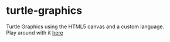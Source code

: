 # turtle-graphics
Turtle Graphics using the HTML5 canvas and a custom language.   
Play around with it [here](https://catthingy.github.io/turtle-graphics)

